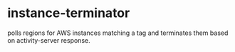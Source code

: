 # instance-terminator
polls regions for AWS instances matching a tag  and terminates them based on activity-server response.
